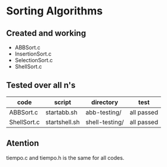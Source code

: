 # Sorting Algorithms

## Created and working
- ABBSort.c
- InsertionSort.c
- SelectionSort.c
- ShellSort.c

## Tested over all n's

|code|script|directory|test|
|---|---|---|---|
|ABBSort.c|startabb.sh|abb-testing/|all passed|
|ShellSort.c|startshell.sh|shell-testing/|all passed|

## Atention

tiempo.c and tiempo.h is the same for all codes.
